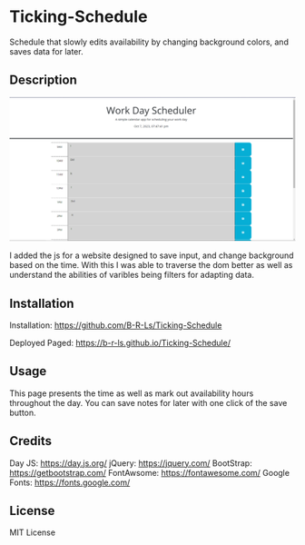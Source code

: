 # Ticking-Schedule

Schedule that slowly edits availability by changing background colors, and saves data for later.

## Description

![Webpage](./webpage.PNG)

I added the js for a website designed to save input, and change background based on the time. With this I was able to traverse the dom better as well as understand the abilities of varibles being filters for adapting data.

## Installation

Installation: https://github.com/B-R-Ls/Ticking-Schedule

Deployed Paged: https://b-r-ls.github.io/Ticking-Schedule/

## Usage

This page presents the time as well as mark out availability hours throughout the day. You can save notes for later with one click of the save button.

## Credits

Day JS: https://day.js.org/
jQuery: https://jquery.com/
BootStrap: https://getbootstrap.com/
FontAwsome: https://fontawesome.com/
Google Fonts: https://fonts.google.com/

## License

MIT License